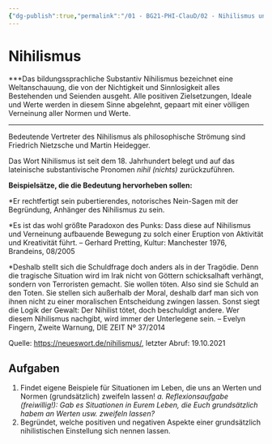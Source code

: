 ```yaml
---
{"dg-publish":true,"permalink":"/01 - BG21-PHI-ClauD/02 - Nihilismus und Existenzialismus/01 - Nihilismus - was ist das/","noteIcon":""}
---
```


# Nihilismus

***Das bildungssprachliche Substantiv Nihilismus bezeichnet eine Weltanschauung, die von der Nichtigkeit und Sinnlosigkeit alles Bestehenden und Seienden ausgeht. Alle positiven Zielsetzungen, Ideale und Werte werden in diesem Sinne abgelehnt, gepaart mit einer völligen Verneinung aller Normen und Werte.
***
Bedeutende Vertreter des Nihilismus als philosophische Strömung sind Friedrich Nietzsche und Martin Heidegger.

Das Wort Nihilismus ist seit dem 18. Jahrhundert belegt und auf das lateinische substantivische Pronomen *nihil (nichts)* zurückzuführen.

**Beispielsätze, die die Bedeutung hervorheben sollen:**

*Er rechtfertigt sein pubertierendes, notorisches Nein-Sagen mit der Begründung, Anhänger des Nihilismus zu sein.

*Es ist das wohl größte Paradoxon des Punks: Dass diese auf Nihilismus und Verneinung aufbauende Bewegung zu solch einer Eruption von Aktivität und Kreativität führt.
– Gerhard Pretting, Kultur: Manchester 1976, Brandeins, 08/2005

*Deshalb stellt sich die Schuldfrage doch anders als in der Tragödie. Denn die tragische Situation wird im Irak nicht von Göttern schicksalhaft verhängt, sondern von Terroristen gemacht. Sie wollen töten. Also sind sie Schuld an den Toten. Sie stellen sich außerhalb der Moral, deshalb darf man sich von ihnen nicht zu einer moralischen Entscheidung zwingen lassen. Sonst siegt die Logik der Gewalt: Der Nihilist tötet, doch beschuldigt andere. Wer diesem Nihilismus nachgibt, wird immer der Unterlegene sein.
– Evelyn Fingern, Zweite Warnung, DIE ZEIT Nº 37/2014

Quelle: https://neueswort.de/nihilismus/, letzter Abruf: 19.10.2021

## Aufgaben

1. Findet eigene Beispiele für Situationen im Leben, die uns an Werten und Normen (grundsätzlich) zweifeln lassen!
		*a. Reflexionsaufgabe (freiwillig!): Gab es Situationen in Eurem Leben, die Euch grundsätzlich habem an Werten usw. zweifeln lassen?*
2. Begründet, welche positiven und negativen Aspekte einer grundsätzlich nihilistischen Einstellung sich nennen lassen.


